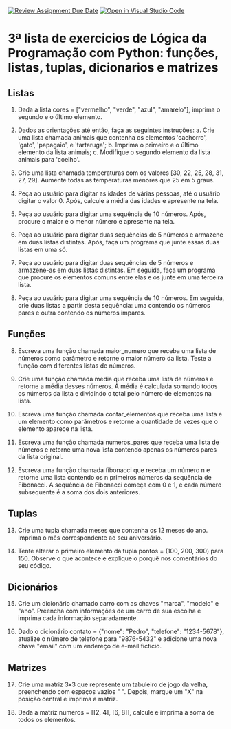 [![Review Assignment Due Date](https://classroom.github.com/assets/deadline-readme-button-22041afd0340ce965d47ae6ef1cefeee28c7c493a6346c4f15d667ab976d596c.svg)](https://classroom.github.com/a/YIh0qM23)
[![Open in Visual Studio Code](https://classroom.github.com/assets/open-in-vscode-2e0aaae1b6195c2367325f4f02e2d04e9abb55f0b24a779b69b11b9e10269abc.svg)](https://classroom.github.com/online_ide?assignment_repo_id=16056827&assignment_repo_type=AssignmentRepo)
# 3ª lista de exercicios de Lógica da Programação com Python: funções, listas, tuplas, dicionarios e matrizes

## Listas

1. Dada a lista cores = ["vermelho", "verde", "azul", "amarelo"], imprima o segundo e o último elemento.

2. Dados as orientações até então, faça as seguintes instruções:
	a. Crie uma lista chamada animais que contenha os elementos 'cachorro', 'gato', 'papagaio', e 'tartaruga';
	b. Imprima o primeiro e o último elemento da lista animais;
	c. Modifique o segundo elemento da lista animais para 'coelho'.

3. Crie uma lista chamada temperaturas com os valores [30, 22, 25, 28, 31, 27, 29]. Aumente todas as temperaturas menores que 25 em 5 graus.

4. Peça ao usuário para digitar as idades de várias pessoas, até o usuário digitar o valor 0. Após, calcule a média das idades e apresente na tela.

5. Peça ao usuário para digitar uma sequência de 10 números. Após, procure o maior e o menor número e apresente na tela.

6. Peça ao usuário para digitar duas sequências de 5 números e armazene em duas listas distintas. Após, faça um programa que junte essas duas listas em uma só.

7. Peça ao usuário para digitar duas sequências de 5 números e armazene-as em duas listas distintas. Em seguida, faça um programa que procure os elementos comuns entre elas e os junte em uma terceira lista.

8. Peça ao usuário para digitar uma sequência de 10 números. Em seguida, crie duas listas a partir desta sequência: uma contendo os números pares e outra contendo os números ímpares.

## Funções

8. Escreva uma função chamada maior_numero que receba uma lista de números como parâmetro e retorne o maior número da lista. Teste a função com diferentes listas de números.

9. Crie uma função chamada media que receba uma lista de números e retorne a média desses números. A média é calculada somando todos os números da lista e dividindo o total pelo número de elementos na lista.

10. Escreva uma função chamada contar_elementos que receba uma lista e um elemento como parâmetros e retorne a quantidade de vezes que o elemento aparece na lista.

11. Escreva uma função chamada numeros_pares que receba uma lista de números e retorne uma nova lista contendo apenas os números pares da lista original.

12. Escreva uma função chamada fibonacci que receba um número n e retorne uma lista contendo os n primeiros números da sequência de Fibonacci. A sequência de Fibonacci começa com 0 e 1, e cada número subsequente é a soma dos dois anteriores.

## Tuplas

13. Crie uma tupla chamada meses que contenha os 12 meses do ano. Imprima o mês correspondente ao seu aniversário.

14. Tente alterar o primeiro elemento da tupla pontos = (100, 200, 300) para 150. Observe o que acontece e explique o porquê nos comentários do seu código.

## Dicionários

15. Crie um dicionário chamado carro com as chaves "marca", "modelo" e "ano". Preencha com informações de um carro de sua escolha e imprima cada informação separadamente.

16. Dado o dicionário contato = {"nome": "Pedro", "telefone": "1234-5678"}, atualize o número de telefone para "9876-5432" e adicione uma nova chave "email" com um endereço de e-mail fictício.

## Matrizes

17. Crie uma matriz 3x3 que represente um tabuleiro de jogo da velha, preenchendo com espaços vazios " ". Depois, marque um "X" na posição central e imprima a matriz.
    
19. Dada a matriz numeros = [[2, 4], [6, 8]], calcule e imprima a soma de todos os elementos.
